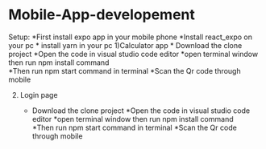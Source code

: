 # Mobile-App-developement
Setup:
	      *First install expo app in your mobile phone
		  *Install react_expo on your pc
		  * install yarn in your pc
1)Calculator app
    * Download the clone project
    *Open the code in visual studio code editor
    *open terminal window then run npm install command	
	*Then run npm start command in terminal
	*Scan the Qr code through mobile 
	
	
2) Login page

    * Download the clone project
    *Open the code in visual studio code editor
    *open terminal window then run npm install command	
	*Then run npm start command in terminal
	*Scan the Qr code through mobile 
	
	
		  		  